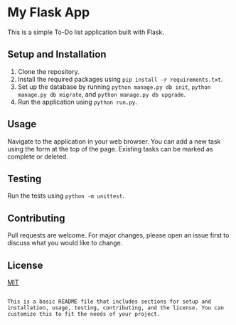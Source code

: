 # My Flask App

This is a simple To-Do list application built with Flask.

## Setup and Installation

1. Clone the repository.
2. Install the required packages using `pip install -r requirements.txt`.
3. Set up the database by running `python manage.py db init`, `python manage.py db migrate`, and `python manage.py db upgrade`.
4. Run the application using `python run.py`.

## Usage

Navigate to the application in your web browser. You can add a new task using the form at the top of the page. Existing tasks can be marked as complete or deleted.

## Testing

Run the tests using `python -m unittest`.

## Contributing

Pull requests are welcome. For major changes, please open an issue first to discuss what you would like to change.

## License

[MIT](https://choosealicense.com/licenses/mit/)
```

This is a basic README file that includes sections for setup and installation, usage, testing, contributing, and the license. You can customize this to fit the needs of your project.